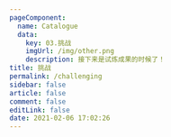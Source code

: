 ```yaml
---
pageComponent: 
  name: Catalogue
  data: 
    key: 03.挑战
    imgUrl: /img/other.png
    description: 接下来是试炼成果的时候了！
title: 挑战
permalink: /challenging
sidebar: false
article: false
comment: false
editLink: false
date: 2021-02-06 17:02:26
---
```

